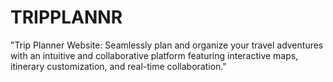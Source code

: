 # TRIPPLANNR
"Trip Planner Website: Seamlessly plan and organize your travel adventures with an intuitive and collaborative platform featuring interactive maps, itinerary customization, and real-time collaboration."
